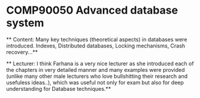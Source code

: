 # COMP90050 Advanced database system

** Content: Many key techniques (theoretical aspects) in databases were introduced. Indexes, Distributed databases, Locking mechanisms, Crash recovery...**

** Lecturer: I think Farhana is a very nice lecturer as she introduced each of the chapters in very detailed manner and many examples were provided (unlike many other male lecturers who love bullshitting their research and usefuless ideas..), which was useful not only for exam but also for deep understanding for Database techniques.**

